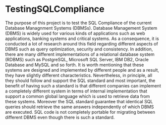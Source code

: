 # TestingSQLCompliance

The purpose of this project is to test the SQL Compliance of the current Database Managnment Systems (DBMSs). Database Management System (DBMS) is widely used for various kinds of applications such as web applications, banking systems and critical systems. As a consequence, it is conducted a lot of research around this field regarding different aspects of DBMS such as query optimization, security and consistency. In addition, there are many different implementations of a relational database system (RDBMS) such as  PostgreSQL, Microsoft SQL Server, IBM DB2, Oracle Database and MySQL and so forth. It is worth mentioning that these systems are designed and implemented by different people and as a result, they have slightly different characteristics. Nevertheless, in principle, all they should follow and support the SQL standard and most important, the benefit of having such a standard is that different companies can implement a completely different system in terms of internal implementation that support a common global language which is used to retrieve data from these systems. Moreover the SQL standard guarantee that identical SQL queries should retrieve the same answers independently of which DBMS are executed. SQL code is not completely portable for migrating between different DBMS even though there is such a standard. 
